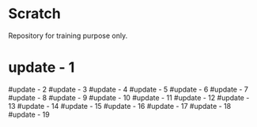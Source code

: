 # Scratch
Repository for training purpose only.
# update - 1
#update - 2
#update - 3
#update - 4
#update - 5
#update - 6
#update - 7
#update - 8
#update - 9
#update - 10
#update - 11
#update - 12
#update - 13
#update - 14
#update - 15
#update - 16
#update - 17
#update - 18
#update - 19
